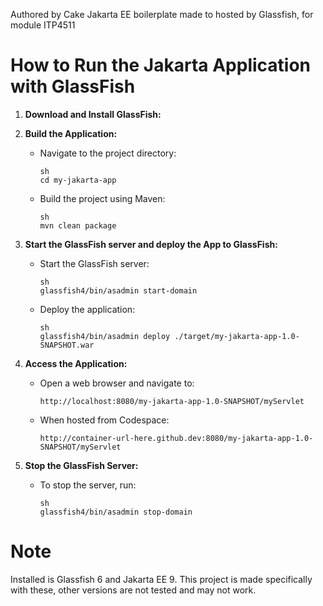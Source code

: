 Authored by Cake
Jakarta EE boilerplate made to hosted by Glassfish, for module ITP4511

# How to Run the Jakarta Application with GlassFish

1. **Download and Install GlassFish:**

2. **Build the Application:**
   - Navigate to the project directory:
     ```
     sh
     cd my-jakarta-app
     ```
   - Build the project using Maven:
     ```
     sh
     mvn clean package
     ```

3. **Start the GlassFish server and deploy the App to GlassFish:**
   - Start the GlassFish server:
     ```
     sh
     glassfish4/bin/asadmin start-domain
     ```
   - Deploy the application:
     ```
     sh
     glassfish4/bin/asadmin deploy ./target/my-jakarta-app-1.0-SNAPSHOT.war
     ```

4. **Access the Application:**
   - Open a web browser and navigate to:
     ```
     http://localhost:8080/my-jakarta-app-1.0-SNAPSHOT/myServlet
     ```
   - When hosted from Codespace: 
     ```
     http://container-url-here.github.dev:8080/my-jakarta-app-1.0-SNAPSHOT/myServlet
     ```
  
5. **Stop the GlassFish Server:**
   - To stop the server, run:
     ```
     sh
     glassfish4/bin/asadmin stop-domain
     ```

# Note

Installed is Glassfish 6 and Jakarta EE 9. 
This project is made specifically with these, 
other versions are not tested and may not work.